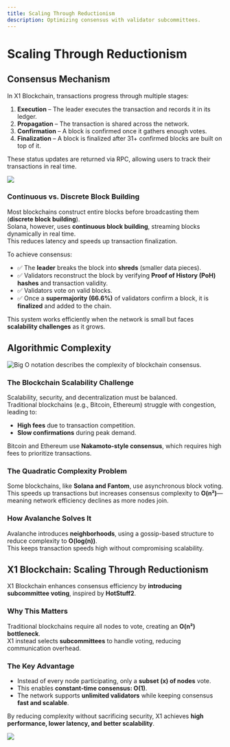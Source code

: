 ```yaml
---
title: Scaling Through Reductionism
description: Optimizing consensus with validator subcommittees.
---
```


# Scaling Through Reductionism

## Consensus Mechanism

In X1 Blockchain, transactions progress through multiple stages:

1. **Execution** – The leader executes the transaction and records it in its ledger.
2. **Propagation** – The transaction is shared across the network.
3. **Confirmation** – A block is confirmed once it gathers enough votes.
4. **Finalization** – A block is finalized after 31+ confirmed blocks are built on top of it.

These status updates are returned via RPC, allowing users to track their transactions in real time.

![](/img/tx-journey.png)

### Continuous vs. Discrete Block Building

Most blockchains construct entire blocks before broadcasting them (**discrete block building**).  
Solana, however, uses **continuous block building**, streaming blocks dynamically in real time.  
This reduces latency and speeds up transaction finalization.

To achieve consensus:

- ✅ The **leader** breaks the block into **shreds** (smaller data pieces).
- ✅ Validators reconstruct the block by verifying **Proof of History (PoH) hashes** and transaction validity.
- ✅ Validators vote on valid blocks.
- ✅ Once a **supermajority (66.6%)** of validators confirm a block, it is **finalized** and added to the chain.

This system works efficiently when the network is small but faces **scalability challenges** as it grows.

## Algorithmic Complexity

![Big O notation describes the complexity of blockchain consensus.](/img/Big%20O%20Notation%20(icons)%20(1).png)

### The Blockchain Scalability Challenge

Scalability, security, and decentralization must be balanced.  
Traditional blockchains (e.g., Bitcoin, Ethereum) struggle with congestion, leading to:

- **High fees** due to transaction competition.
- **Slow confirmations** during peak demand.

Bitcoin and Ethereum use **Nakamoto-style consensus**, which requires high fees to prioritize transactions.

### The Quadratic Complexity Problem

Some blockchains, like **Solana and Fantom**, use asynchronous block voting.  
This speeds up transactions but increases consensus complexity to **O(n²)**—  
meaning network efficiency declines as more nodes join.

### How Avalanche Solves It

Avalanche introduces **neighborhoods**, using a gossip-based structure to reduce complexity to **O(log(n))**.  
This keeps transaction speeds high without compromising scalability.

## X1 Blockchain: Scaling Through Reductionism

X1 Blockchain enhances consensus efficiency by **introducing subcommittee voting**, inspired by **HotStuff2**.

### Why This Matters

Traditional blockchains require all nodes to vote, creating an **O(n²) bottleneck**.  
X1 instead selects **subcommittees** to handle voting, reducing communication overhead.

### The Key Advantage

- Instead of every node participating, only a **subset (x) of nodes** vote.
- This enables **constant-time consensus: O(1)**.
- The network supports **unlimited validators** while keeping consensus **fast and scalable**.

By reducing complexity without sacrificing security, X1 achieves **high performance, lower latency, and better scalability**.

![](/img/validator-selection%20(1).png)
